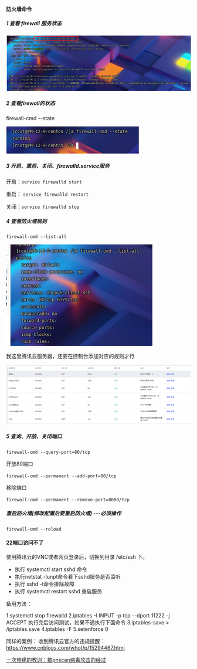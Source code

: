 #### 防火墙命令

##### 1 查看 firewall 服务状态

![image-20220525114417511](media/images/image-20220525114417511.png)

##### 2 查看firewall的状态

firewall-cmd --state 

![image-20220525114448089](media/images/image-20220525114448089.png)

##### 3 开启、重启、关闭、firewalld.service服务

开启：`service firewalld start`

重启： `service firewalld restart`

关闭：`service firewalld stop`

##### 4 查看防火墙规则

`firewall-cmd --list-all`

![image-20220525114622113](media/images/image-20220525114622113.png)

我这里腾讯云服务器，还要在控制台添加对应的规则才行

![image-20220525114700372](media/images/image-20220525114700372.png)

##### 5 查询、开放、关闭端口 

`firewall-cmd --query-port=80/tcp`

开放80端口

`firewall-cmd --permanent --add-port=80/tcp`

移除端口

`firewall-cmd --permanent --remove-port=8080/tcp`

##### 重启防火墙(修改配置后要重启防火墙) ---必须操作

`firewall-cmd --reload`





#### 22端口访问不了

使用腾讯云的VNC或者网页登录后，切换到目录 /etc/ssh 下。

- 执行 systemctl start sshd 命令
- 执行netstat -lunpt命令看下sshd服务是否监听
- 执行 sshd -t命令排除故障
- 执行 systemctl restart sshd 重启服务



备用方法：

1.systemctl stop firewalld
2.iptables -I INPUT -p tcp --dport 11222 -j ACCEPT
执行完后访问测试，如果不通执行下面命令
3.iptables-save > /iptables.save
4.iptables -F
5.setenforce 0



同样的案例： 收到腾讯云官方的违规提醒：https://www.cnblogs.com/whot/p/15294467.html

[一次惨痛的教训：被pnscan病毒攻击的经过](https://blog.csdn.net/chenmozhe22/article/details/112578057) 